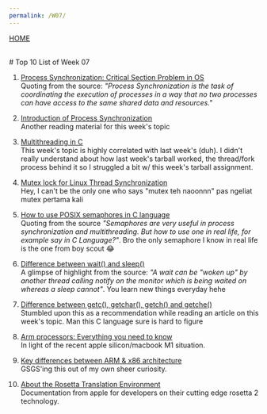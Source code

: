 ```yaml
---
permalink: /W07/
---
```

[HOME](../)

<br>
# Top 10 List of Week 07



1. [Process Synchronization: Critical Section Problem in OS](https://www.guru99.com/process-synchronization.html) <br>
Quoting from the source: *"Process Synchronization is the task of coordinating the execution of processes in a way that no two processes can have access to the same shared data and resources."*


2. [Introduction of Process Synchronization](https://www.geeksforgeeks.org/introduction-of-process-synchronization/) <br>
Another reading material for this week's topic


3. [Multithreading in C](https://www.geeksforgeeks.org/multithreading-c-2/) <br>
This week's topic is highly correlated with last week's (duh). I didn't really understand about how last week's tarball worked, the thread/fork process behind it so I struggled a bit w/ this week's tarball assignment.


4. [Mutex lock for Linux Thread Synchronization](https://www.geeksforgeeks.org/mutex-lock-for-linux-thread-synchronization/) <br>
Hey, I can't be the only one who says "mutex teh naoonnn" pas ngeliat mutex pertama kali


5. [How to use POSIX semaphores in C language](https://www.geeksforgeeks.org/use-posix-semaphores-c/) <br>
Quoting from the source *"Semaphores are very useful in process synchronization and multithreading. But how to use one in real life, for example say in C Language?"*. Bro the only semaphore I know in real life is the one from boy scout 😂


6. [Difference between wait() and sleep()](https://stackoverflow.com/questions/1036754/difference-between-wait-and-sleep) <br>
A glimpse of highlight from the source: *"A wait can be "woken up" by another thread calling notify on the monitor which is being waited on whereas a sleep cannot"*. You learn new things everyday hehe


7. [Difference between getc(), getchar(), getch() and getche()](https://www.geeksforgeeks.org/difference-getchar-getch-getc-getche/?ref=lbp) <br>
Stumbled upon this as a recommendation while reading an article on this week's topic. Man this C language sure is hard to figure


8. [Arm processors: Everything you need to know](https://www.zdnet.com/article/introducing-the-arm-processor-again-what-you-should-know-about-it-now/) <br>
In light of the recent apple silicon/macbook M1 situation.


9. [Key differences between ARM & x86 architecture](https://www.androidauthority.com/arm-vs-x86-key-differences-explained-568718/) <br>
GSGS'ing this out of my own sheer curiosity.


10. [About the Rosetta Translation Environment](https://developer.apple.com/documentation/apple_silicon/about_the_rosetta_translation_environment) <br>
Documentation from apple for developers on their cutting edge rosetta 2 technology.